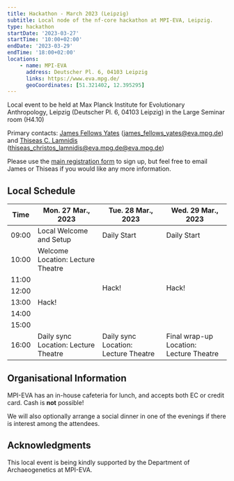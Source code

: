 ```yaml
---
title: Hackathon - March 2023 (Leipzig)
subtitle: Local node of the nf-core hackathon at MPI-EVA, Leipzig.
type: hackathon
startDate: '2023-03-27'
startTime: '10:00+02:00'
endDate: '2023-03-29'
endTime: '18:00+02:00'
locations:
    - name: MPI-EVA
      address: Deutscher Pl. 6, 04103 Leipzig
      links: https://www.eva.mpg.de/
      geoCoordinates: [51.321402, 12.395295]
---
```


Local event to be held at Max Planck Institute for Evolutionary Anthropology, Leipzig (Deutscher Pl. 6, 04103 Leipzig) in the Large Seminar room (H4.10)

Primary contacts: [<i class="fab fa-slack"></i> James Fellows Yates](https://nfcore.slack.com/team/UEM37TBAR) ([james_fellows_yates@eva.mpg.de](mailto:james_fellows_yates@eva.mpg.de)) and [<i class="fab fa-slack"></i> Thiseas C. Lamnidis](https://nfcore.slack.com/team/UGUJX37FV) ([thiseas_christos_lamnidis@eva.mpg.de@eva.mpg.de](mailto:thiseas_christos_lamnidis@eva.mpg.de))

Please use the [main registration form](https://nf-co.re/events/2023/hackathon-march-2023) to sign up, but feel free to email James or Thiseas if you would like any more information.

## Local Schedule

<div class="table-responsive">
    <table class="table table-hover table-sm table-bordered">
        <thead>
            <tr>
                <th>Time</th>
                <th>Mon. 27 Mar., 2023</th>
                <th>Tue. 28 Mar., 2023</th>
                <th>Wed. 29 Mar., 2023</th>
            </tr>
            </thead>
            <tbody>
            <tr>
                <td data-timestamp="1679900400" data-timeformat="HH:mm z">09:00</td>
                <td background-color:navy; rowspan="1">Local Welcome and Setup</td>
                <td background-color:navy; rowspan="1">Daily Start</td>
                <td background-color:navy; rowspan="1">Daily Start</td>
            </tr>
                <td data-timestamp="1679904000" data-timeformat="HH:mm z">10:00</td>
                <td>Welcome<br>Location: Lecture Theatre</td>
                <td rowspan="6">Hack!</td>
                <td rowspan="6">Hack!</td>
            </tr>
            <tr>
                <td data-timestamp="1679907600" data-timeformat="HH:mm z">11:00</td>
                <td rowspan="5">Hack!</td>
            </tr>
            <tr>
                <td data-timestamp="1679911200" data-timeformat="HH:mm z">12:00</td>
            </tr>
            <tr>
                <td data-timestamp="1679914800" data-timeformat="HH:mm z">13:00</td>
            </tr>
            <tr>
                <td data-timestamp="1679918400" data-timeformat="HH:mm z">14:00</td>
            </tr>
            <tr>
                <td data-timestamp="1679922000" data-timeformat="HH:mm z">15:00</td>
            </tr>
            <tr>
                <td data-timestamp="1679925600"  data-timeformat="HH:mm z">16:00</td>
                <td>Daily sync<br>Location: Lecture Theatre</td>
                <td>Daily sync<br>Location: Lecture Theatre</td>
                <td>Final wrap-up<br>Location: Lecture Theatre</td>
            </tr>
        </tbody>
    </table>
</div>

## Organisational Information

MPI-EVA has an in-house cafeteria for lunch, and accepts both EC or credit card. Cash is **not** possible!

We will also optionally arrange a social dinner in one of the evenings if there is interest among the attendees.

## Acknowledgments

This local event is being kindly supported by the Department of Archaeogenetics at MPI-EVA.

